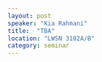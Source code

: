 ```yaml
---
layout: post
speaker: "Kia Rahmani"
title:  "TBA"
location: "LWSN 3102A/B"
category: seminar
---
```

